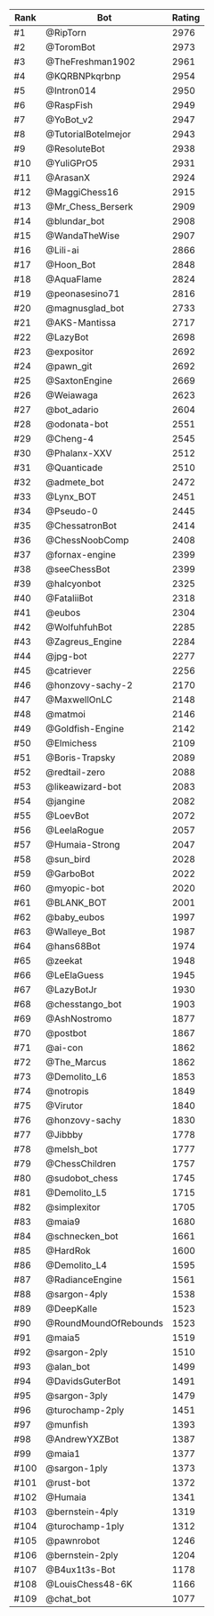 Rank|Bot|Rating
---|---|---
#1|@RipTorn|2976
#2|@ToromBot|2973
#3|@TheFreshman1902|2961
#4|@KQRBNPkqrbnp|2954
#5|@Intron014|2950
#6|@RaspFish|2949
#7|@YoBot_v2|2947
#8|@TutorialBotelmejor|2943
#9|@ResoluteBot|2938
#10|@YuliGPrO5|2931
#11|@ArasanX|2924
#12|@MaggiChess16|2915
#13|@Mr_Chess_Berserk|2909
#14|@blundar_bot|2908
#15|@WandaTheWise|2907
#16|@Lili-ai|2866
#17|@Hoon_Bot|2848
#18|@AquaFlame|2824
#19|@peonasesino71|2816
#20|@magnusglad_bot|2733
#21|@AKS-Mantissa|2717
#22|@LazyBot|2698
#23|@expositor|2692
#24|@pawn_git|2692
#25|@SaxtonEngine|2669
#26|@Weiawaga|2623
#27|@bot_adario|2604
#28|@odonata-bot|2551
#29|@Cheng-4|2545
#30|@Phalanx-XXV|2512
#31|@Quanticade|2510
#32|@admete_bot|2472
#33|@Lynx_BOT|2451
#34|@Pseudo-0|2445
#35|@ChessatronBot|2414
#36|@ChessNoobComp|2408
#37|@fornax-engine|2399
#38|@seeChessBot|2399
#39|@halcyonbot|2325
#40|@FataliiBot|2318
#41|@eubos|2304
#42|@WolfuhfuhBot|2285
#43|@Zagreus_Engine|2284
#44|@jpg-bot|2277
#45|@catriever|2256
#46|@honzovy-sachy-2|2170
#47|@MaxwellOnLC|2148
#48|@matmoi|2146
#49|@Goldfish-Engine|2142
#50|@Elmichess|2109
#51|@Boris-Trapsky|2089
#52|@redtail-zero|2088
#53|@likeawizard-bot|2083
#54|@jangine|2082
#55|@LoevBot|2072
#56|@LeelaRogue|2057
#57|@Humaia-Strong|2047
#58|@sun_bird|2028
#59|@GarboBot|2022
#60|@myopic-bot|2020
#61|@BLANK_BOT|2001
#62|@baby_eubos|1997
#63|@Walleye_Bot|1987
#64|@hans68Bot|1974
#65|@zeekat|1948
#66|@LeElaGuess|1945
#67|@LazyBotJr|1930
#68|@chesstango_bot|1903
#69|@AshNostromo|1877
#70|@postbot|1867
#71|@ai-con|1862
#72|@The_Marcus|1862
#73|@Demolito_L6|1853
#74|@notropis|1849
#75|@Virutor|1840
#76|@honzovy-sachy|1830
#77|@Jibbby|1778
#78|@melsh_bot|1777
#79|@ChessChildren|1757
#80|@sudobot_chess|1745
#81|@Demolito_L5|1715
#82|@simplexitor|1705
#83|@maia9|1680
#84|@schnecken_bot|1661
#85|@HardRok|1600
#86|@Demolito_L4|1595
#87|@RadianceEngine|1561
#88|@sargon-4ply|1538
#89|@DeepKalle|1523
#90|@RoundMoundOfRebounds|1523
#91|@maia5|1519
#92|@sargon-2ply|1510
#93|@alan_bot|1499
#94|@DavidsGuterBot|1491
#95|@sargon-3ply|1479
#96|@turochamp-2ply|1451
#97|@munfish|1393
#98|@AndrewYXZBot|1387
#99|@maia1|1377
#100|@sargon-1ply|1373
#101|@rust-bot|1372
#102|@Humaia|1341
#103|@bernstein-4ply|1319
#104|@turochamp-1ply|1312
#105|@pawnrobot|1246
#106|@bernstein-2ply|1204
#107|@B4ux1t3s-Bot|1178
#108|@LouisChess48-6K|1166
#109|@chat_bot|1077
